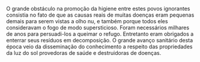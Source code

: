 ﻿O grande obstáculo na promoção da higiene entre estes povos ignorantes consistia no fato de que as causas reais de muitas doenças eram pequenas demais para serem vistas a olho nu, e também porque todos eles consideravam o fogo de modo supersticioso. Foram necessários milhares de anos para persuadi-los a queimar o refugo. Entretanto eram obrigados a enterrar seus resíduos em decomposição. O grande avanço sanitário desta época veio da disseminação do conhecimento a respeito das  propriedades da luz do sol provedoras de saúde e destruidoras de doenças.